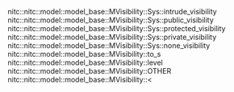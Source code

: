 nitc::nitc::model::model_base::MVisibility::Sys::intrude_visibility
nitc::nitc::model::model_base::MVisibility::Sys::public_visibility
nitc::nitc::model::model_base::MVisibility::Sys::protected_visibility
nitc::nitc::model::model_base::MVisibility::Sys::private_visibility
nitc::nitc::model::model_base::MVisibility::Sys::none_visibility
nitc::nitc::model::model_base::MVisibility::to_s
nitc::nitc::model::model_base::MVisibility::level
nitc::nitc::model::model_base::MVisibility::OTHER
nitc::nitc::model::model_base::MVisibility::<